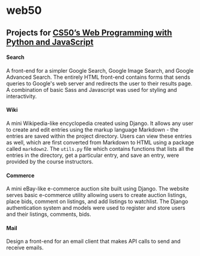 # web50
## Projects for [CS50’s Web Programming with Python and JavaScript](https://www.edx.org/course/cs50s-web-programming-with-python-and-javascript)

#### Search 
A front-end for a simpler Google Search, Google Image Search, and Google Advanced Search. The entirely HTML front-end contains forms that sends queries to Google's web server and redirects the user to their results page. A combination of basic Sass and Javascript was used for styling and interactivity.

#### Wiki
A mini Wikipedia-like encyclopedia created using Django. It allows any user to create and edit entries using the markup language Markdown - the entries are saved within the project directory. Users can view these entries as well, which are first converted from Markdown to HTML using a package called `markdown2`. The `utils.py` file which contains functions that lists all the entries in the directory, get a particular entry, and save an entry, were provided by the course instructors.

#### Commerce 
A mini eBay-like e-commerce auction site built using Django. The website serves basic e-commerce utility allowing users to create auction listings, place bids, comment on listings, and add listings to watchlist. The Django authentication system and models were used to register and store users and their listings, comments, bids.

#### Mail
Design a front-end for an email client that makes API calls to send and receive emails.

